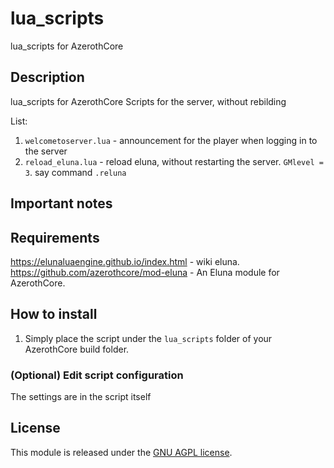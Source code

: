 # lua_scripts

lua_scripts for AzerothCore

## Description

lua_scripts for AzerothCore 
Scripts for the server, without rebilding

List:
1. `welcometoserver.lua` - announcement for the player when logging in to the server
2. `reload_eluna.lua` - reload eluna, without restarting the server. `GMlevel = 3`. say command `.reluna`

## Important notes



## Requirements
https://elunaluaengine.github.io/index.html - wiki eluna.
https://github.com/azerothcore/mod-eluna - An Eluna module for AzerothCore.

## How to install

1) Simply place the script under the `lua_scripts` folder of your AzerothCore build folder.



### (Optional) Edit script configuration

The settings are in the script itself



## License

This module is released under the [GNU AGPL license](https://github.com/yukoNwow/lua_scripts/blob/main/LICENSE).
